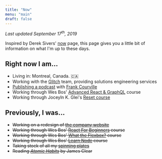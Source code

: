 ```yaml
---
title: "Now"
menu: "main"
draft: false
---
```


_Last updated September 17<sup>th</sup>, 2019_

Inspired by Derek Sivers' [now](https://sivers.org/nowff) page, this page gives you a little bit of information on what I'm up to these days.

## Right now I am…

- Living in: Montreal, Canada. 🇨🇦
- Working with the [Glitch](https://glitch.com) team, providing solutions engineering services
- [Publishing a podcast](https://www.makebeforebreak.com) with [Frank Courville](https://ioscoachfrank.com/)
- Working through Wes Bos' [Advanced React & GraphQL](https://advancedreact.com/) course
- Working through Joceyln K. Glei's [Reset course](https://reset-course.com/)

## Previously, I was…

- <strike>Working on a redesign of [the company website](https://droppedbits.com/)</strike>
- <strike>Working through Wes Bos' [React For Beginners](https://reactforbeginners.com/) course</strike>
- <strike>Working through Wes Bos' [What the Flexbox?](https://flexbox.io/) course</strike>
- <strike>Working through Wes Bos' [Learn Node](https://learnnode.com/) course</strike>
- <strike>Taking stock of all my [spinning plates](https://angelostavrow.com/post/spinning-plates/)</strike>
- <strike>Reading [_Atomic Habits_](https://jamesclear.com/atomic-habits) by James Clear</strike>
